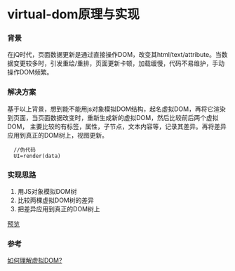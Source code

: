 # virtual-dom原理与实现

### 背景
在jQ时代，页面数据更新是通过直接操作DOM，改变其html/text/attribute。当数据变更较多时，引发重绘/重排，页面更新卡顿，加载缓慢，代码不易维护，手动操作DOM频繁。

### 解决方案

基于以上背景，想到能不能用js对象模拟DOM结构，起名虚拟DOM，再将它渲染到页面，当页面数据改变时，重新生成新的虚拟DOM，然后比较前后两个虚拟DOM，
主要比较的有标签，属性，子节点，文本内容等，记录其差异。再将差异应用到真正的DOM树上，视图更新。

```
  //伪代码
  UI=render(data)
```

### 实现思路

1. 用JS对象模拟DOM树
2. 比较两棵虚拟DOM树的差异
3. 把差异应用到真正的DOM树上

[预览](https://fredafei.github.io/simple-virtual-dom/)

### 参考

[如何理解虚拟DOM?](https://www.zhihu.com/question/29504639?sort=created)